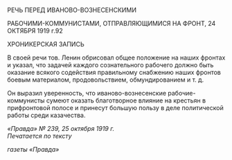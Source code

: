 РЕЧЬ ПЕРЕД ИВАНОВО-ВОЗНЕСЕНСКИМИ

РАБОЧИМИ-КОММУНИСТАМИ, ОТПРАВЛЯЮЩИМИСЯ НА ФРОНТ, 24 ОКТЯБРЯ 1919 г.92

ХРОНИКЕРСКАЯ ЗАПИСЬ

В своей речи тов. Ленин обрисовал общее положение на наших фронтах и указал, что задачей каждого сознательного рабочего должно быть оказание всякого содействия правильному снабжению наших фронтов боевым материалом, продовольствием, об­мундированием и т. д.

Он выразил уверенность, что иваново-вознесенские рабочие-коммунисты сумеют оказать благотворное влияние на крестьян в прифронтовой полосе и принесут большую пользу в деле политической работы среди казачества.

_«Правда» № 239, 25 октября 1919 г.                                                         Печатается по тексту_

_газеты «Правда»_